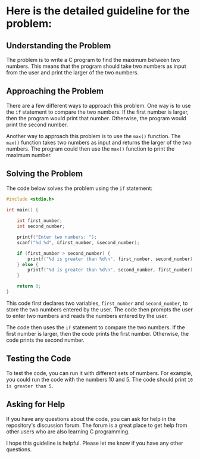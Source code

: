 # Here is the detailed guideline for the problem:

## Understanding the Problem

The problem is to write a C program to find the maximum between two numbers. This means that the program should take two numbers as input from the user and print the larger of the two numbers.

## Approaching the Problem

There are a few different ways to approach this problem. One way is to use the `if` statement to compare the two numbers. If the first number is larger, then the program would print that number. Otherwise, the program would print the second number.

Another way to approach this problem is to use the `max()` function. The `max()` function takes two numbers as input and returns the larger of the two numbers. The program could then use the `max()` function to print the maximum number.

## Solving the Problem

The code below solves the problem using the `if` statement:

```c
#include <stdio.h>

int main() {
    
    int first_number;
    int second_number;

    printf("Enter two numbers: ");
    scanf("%d %d", &first_number, &second_number);

    if (first_number > second_number) {
        printf("%d is greater than %d\n", first_number, second_number);
    } else {
        printf("%d is greater than %d\n", second_number, first_number);
    }

    return 0;
}
```

This code first declares two variables, `first_number` and `second_number`, to store the two numbers entered by the user. The code then prompts the user to enter two numbers and reads the numbers entered by the user.

The code then uses the `if` statement to compare the two numbers. If the first number is larger, then the code prints the first number. Otherwise, the code prints the second number.

## Testing the Code

To test the code, you can run it with different sets of numbers. For example, you could run the code with the numbers 10 and 5. The code should print `10 is greater than 5`.

## Asking for Help

If you have any questions about the code, you can ask for help in the repository's discussion forum. The forum is a great place to get help from other users who are also learning C programming.

I hope this guideline is helpful. Please let me know if you have any other questions.